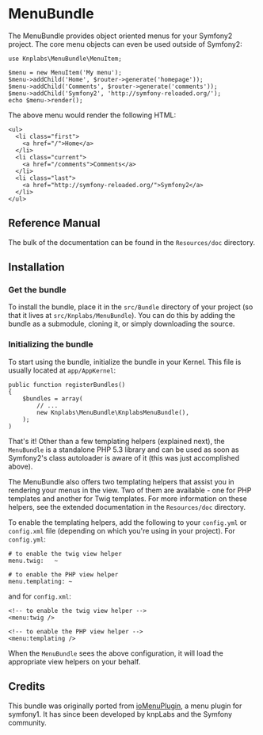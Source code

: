 MenuBundle
==========

The MenuBundle provides object oriented menus for your Symfony2 project.
The core menu objects can even be used outside of Symfony2:

    use Knplabs\MenuBundle\MenuItem;

    $menu = new MenuItem('My menu');
    $menu->addChild('Home', $router->generate('homepage'));
    $menu->addChild('Comments', $router->generate('comments'));
    $menu->addChild('Symfony2', 'http://symfony-reloaded.org/');
    echo $menu->render();

The above menu would render the following HTML:

    <ul>
      <li class="first">
        <a href="/">Home</a>
      </li>
      <li class="current">
        <a href="/comments">Comments</a>
      </li>
      <li class="last">
        <a href="http://symfony-reloaded.org/">Symfony2</a>
      </li>
    </ul>

## Reference Manual

The bulk of the documentation can be found in the `Resources/doc` directory.

## Installation

### Get the bundle

To install the bundle, place it in the `src/Bundle` directory of your project
(so that it lives at `src/Knplabs/MenuBundle`). You can do this by adding
the bundle as a submodule, cloning it, or simply downloading the source.

### Initializing the bundle

To start using the bundle, initialize the bundle in your Kernel. This
file is usually located at `app/AppKernel`:

    public function registerBundles()
    {
        $bundles = array(
            // ...
            new Knplabs\MenuBundle\KnplabsMenuBundle(),
        );
    )

That's it! Other than a few templating helpers (explained next), the `MenuBundle`
is a standalone PHP 5.3 library and can be used as soon as Symfony2's
class autoloader is aware of it (this was just accomplished above).

The MenuBundle also offers two templating helpers that assist you in rendering
your menus in the view. Two of them are available - one for PHP templates
and another for Twig templates. For more information on these helpers,
see the extended documentation in the `Resources/doc` directory.

To enable the templating helpers, add the following to your `config.yml`
or `config.xml` file (depending on which you're using in your project).
For `config.yml`:

    # to enable the twig view helper
    menu.twig:   ~

    # to enable the PHP view helper
    menu.templating: ~

and for `config.xml`:

    <!-- to enable the twig view helper -->
    <menu:twig />

    <!-- to enable the PHP view helper -->
    <menu:templating />

When the `MenuBundle` sees the above configuration, it will load the
appropriate view helpers on your behalf.

## Credits

This bundle was originally ported from [ioMenuPlugin](http://github.com/weaverryan/ioMenuPlugin),
a menu plugin for symfony1. It has since been developed by knpLabs and
the Symfony community.
